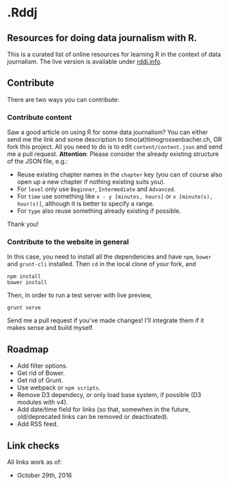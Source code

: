 # .Rddj
## Resources for doing data journalism with R. 

This is a curated list of online resources for learning R in the context of data journalism. The live version is available under [rddj.info](http://rddj.info).

## Contribute

There are two ways you can contribute: 

### Contribute content

Saw a good article on using R for some data journalism? You can either send me the link and some description to timo(at)timogrossenbacher.ch, OR fork this project. All you need to do is to edit `content/content.json` and send me a pull request. **Attention**: Please consider the already existing structure of the JSON file, e.g.:

* Reuse existing chapter names in the `chapter` key (you can of course also open up a new chapter if nothing existing suits you).
* For `level` only use `Beginner`, `Intermediate` and `Advanced`.
* For `time` use something like `x - y [minutes, hours]` or `x [minute(s), hour(s)]`, although it is better to specify a range. 
* For `type` also reuse something already existing if possible.

Thank you! 

### Contribute to the website in general

In this case, you need to install all the dependencies and have `npm`, `bower` and `grunt-cli` installed. 
Then `cd` in the local clone of your fork, and 
```
npm install
bower install
```

Then, in order to run a test server with live preview,
```
grunt serve
```

Send me a pull request if you've made changes! I'll integrate them if it makes sense and build myself. 

## Roadmap

* Add filter options.
* Get rid of Bower.
* Get rid of Grunt.
* Use webpack or `npm scripts`.
* Remove D3 dependecy, or only load base system, if possible (D3 modules with v4).
* Add date/time field for links (so that, somewhen in the future, old/deprecated links can be removed or deactivated). 
* Add RSS feed.

## Link checks

All links work as of:

* October 29th, 2016